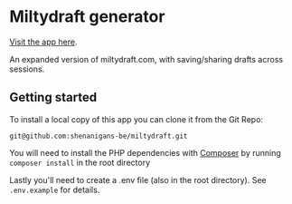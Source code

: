 # Miltydraft generator

[Visit the app here](https://milty.shenanigans.be/).

An expanded version of miltydraft.com, with saving/sharing drafts across sessions. 

## Getting started

To install a local copy of this app you can clone it from the Git Repo: 

`git@github.com:shenanigans-be/miltydraft.git`

You will need to install the PHP dependencies with [Composer](https://getcomposer.org/) by running  `composer install` in the root directory

Lastly you'll need to create a .env file (also in the root directory). 
See `.env.example` for details. 
